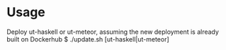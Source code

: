 Usage
=====

Deploy ut-haskell or ut-meteor, assuming the new deployment is already built on Dockerhub
$ ./update.sh [ut-haskell|ut-meteor]
